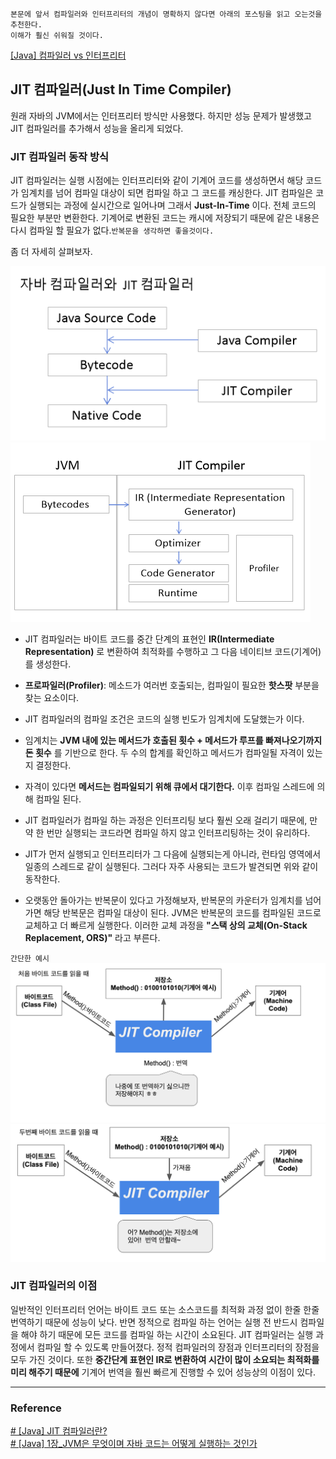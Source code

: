 
```
본문에 앞서 컴파일러와 인터프리터의 개념이 명확하지 않다면 아래의 포스팅을 읽고 오는것을 추천한다.
이해가 훨신 쉬워질 것이다.
```
[[Java] 컴파일러 vs 인터프리터]([Java]%20컴파일러%20vs%20인터프리터.md)

## JIT 컴파일러(Just In Time Compiler)

원래 자바의 JVM에서는 인터프리터 방식만 사용했다. 하지만 성능 문제가 발생했고 JIT 컴파일러를 추가해서 성능을 올리게 되었다.

### JIT 컴파일러 동작 방식
JIT 컴파일러는 실행 시점에는 인터프리터와 같이 기계어 코드를 생성하면서 해당 코드가 임계치를 넘어 컴파일 대상이 되면 컴파일 하고 그 코드를 캐싱한다. JIT 컴파일은 코드가 실행되는 과정에 실시간으로 일어나며 그래서 **Just-In-Time** 이다. 전체 코드의 필요한 부분만 변환한다. 기계어로 변환된 코드는 캐시에 저장되기 때문에 같은 내용은 다시 컴파일 할 필요가 없다.`반복문을 생각하면 좋을것이다.`

좀 더 자세히 살펴보자.

![](../Img/JIT_img_03.png)
![](../Img/JIT_img_04.png)

- JIT 컴파일러는 바이트 코드를 중간 단계의 표현인 **IR(Intermediate Representation)** 로 변환하여 최적화를 수행하고 그 다음 네이티브 코드(기계어)를 생성한다.

- **프로파일러(Profiler)**: 메소드가 여러번 호출되는, 컴파일이 필요한 **핫스팟** 부분을 찾는 요소이다.

- JIT 컴파일러의 컴파일 조건은 코드의 실행 빈도가 임계치에 도달했는가 이다.

- 임계치는 **JVM 내에 있는 메서드가 호출된 횟수 + 메서드가 루프를 빠져나오기까지 돈 횟수** 를 기반으로 한다. 두 수의 합계를 확인하고 메서드가 컴파일될 자격이 있는지 결정한다.

- 자격이 있다면 **메서드는 컴파일되기 위해 큐에서 대기한다.** 이후 컴파일 스레드에 의해 컴파일 된다.

- JIT 컴파일러가 컴파일 하는 과정은 인터프리팅 보다 훨씬 오래 걸리기 때문에, 만약 한 번만 실행되는 코드라면 컴파일 하지 않고 인터프리팅하는 것이 유리하다.

- JIT가 먼저 실행되고 인터프리터가 그 다음에 실행되는게 아니라, 런타임 영역에서 일종의 스레드로 같이 실행된다. 그러다 자주 사용되는 코드가 발견되면 위와 같이 동작한다.

- 오랫동안 돌아가는 반복문이 있다고 가정해보자, 반복문의 카운터가 임계치를 넘어가면 해당 반복문은 컴파일 대상이 된다. JVM은 반복문의 코드를 컴파일된 코드로 교체하고 더 빠르게 실행한다. 이러한 교체 과정을 **"스택 상의 교체(On-Stack Replacement, ORS)"** 라고 부른다.

`간단한 예시`
![](../Img/JIT_img_01.png)
![](../Img/JIT_img_02.png)

### JIT 컴파일러의 이점
일반적인 인터프리터 언어는 바이트 코드 또는 소스코드를 최적화 과정 없이 한줄 한줄 번역하기 때문에 성능이 낮다. 반면 정적으로 컴파일 하는 언어는 실행 전 반드시 컴파일을 해야 하기 때문에 모든 코드를 컴파일 하는 시간이 소요된다. JIT 컴파일러는 실행 과정에서 컴파일 할 수 있도록 만들어졌다. 정적 컴파일러의 장점과 인터프리터의 장점을 모두 가진 것이다. 또한 **중간단계 표현인  IR로 변환하여 시간이 많이 소요되는 최적화를 미리 해주기 때문에** 기계어 번역을 훨씬 빠르게 진행할 수 있어 성능상의 이점이 있다. 

---

### Reference

[# [Java] JIT 컴파일러란?](https://hyeinisfree.tistory.com/26)  
[# [Java] 1장_JVM은 무엇이며 자바 코드는 어떻게 실행하는 것인가](https://velog.io/@bky373/JavaLive-Study-1%EC%A3%BC%EC%B0%A8-%EA%B3%BC%EC%A0%9C-JVM%EC%9D%80-%EB%AC%B4%EC%97%87%EC%9D%B4%EB%A9%B0-%EC%9E%90%EB%B0%94-%EC%BD%94%EB%93%9C%EB%8A%94-%EC%96%B4%EB%96%BB%EA%B2%8C-%EC%8B%A4%ED%96%89%ED%95%98%EB%8A%94-%EA%B2%83%EC%9D%B8%EA%B0%80)  
